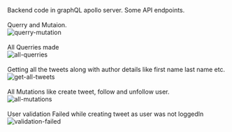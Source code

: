 Backend code in graphQL apollo server. Some API endpoints.
<br>
<br>
Querry and Mutaion.
<br>
![querry-mutation](https://github.com/sarthakbiswas97/X-clone-server/assets/95311791/b3227fe9-e146-468f-b1f0-ffa62af3a2b3)
<br>
<br>
All Querries made
<br>
![all-querries](https://github.com/sarthakbiswas97/X-clone-server/assets/95311791/a6ba266b-1319-462b-ae6b-a3c3b47132ef)
<br>
<br>
Getting all the tweets along with author details like first name last name etc.
<br>
![get-all-tweets](https://github.com/sarthakbiswas97/X-clone-server/assets/95311791/b4f84ae0-0031-4ad3-a5cf-9e58af1a1317)
<br>
<br>
All Mutations like create tweet, follow and unfollow user.
<br>
![all-mutations](https://github.com/sarthakbiswas97/X-clone-server/assets/95311791/d2da4531-f1f0-47a2-a1e0-0444a680c9ce)
<br>
<br>
User validation Failed while creating tweet as user was not loggedIn
<br>
![validation-failed](https://github.com/sarthakbiswas97/X-clone-server/assets/95311791/884b3d2e-918f-4cd5-96bc-172182b5fc13)
